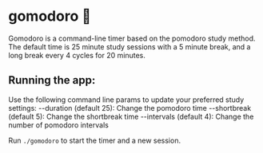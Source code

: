 # gomodoro 🍅
Gomodoro is a command-line timer based on the pomodoro study method. 
The default time is 25 minute study sessions with a 5 minute break, and a long break every 4 cycles for 20 minutes.

## Running the app:
Use the following command line params to update your preferred study settings:
--duration (default 25): Change the pomodoro time
--shortbreak (default 5): Change the shortbreak time
--intervals (default 4): Change the number of pomodoro intervals

Run `./gomodoro` to start the timer and a new session.

